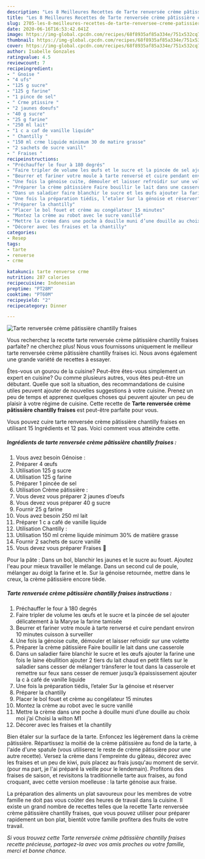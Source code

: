 ```yaml
---
description: "Les 8 Meilleures Recettes de Tarte renversée crème pâtissière chantilly fraises"
title: "Les 8 Meilleures Recettes de Tarte renversée crème pâtissière chantilly fraises"
slug: 2705-les-8-meilleures-recettes-de-tarte-renversee-creme-patissiere-chantilly-fraises
date: 2020-06-16T16:53:42.041Z
image: https://img-global.cpcdn.com/recipes/68f8935af85a334e/751x532cq70/tarte-renversee-creme-patissiere-chantilly-fraises-photo-principale-de-la-recette.jpg
thumbnail: https://img-global.cpcdn.com/recipes/68f8935af85a334e/751x532cq70/tarte-renversee-creme-patissiere-chantilly-fraises-photo-principale-de-la-recette.jpg
cover: https://img-global.cpcdn.com/recipes/68f8935af85a334e/751x532cq70/tarte-renversee-creme-patissiere-chantilly-fraises-photo-principale-de-la-recette.jpg
author: Isabelle Gonzales
ratingvalue: 4.5
reviewcount: 7
recipeingredient:
- " Gnoise "
- "4 ufs"
- "125 g sucre"
- "125 g farine"
- "1 pince de sel"
- " Crme ptissire "
- "2 jaunes doeufs"
- "40 g sucre"
- "25 g farine"
- "250 ml lait"
- "1 c a caf de vanille liquide"
- " Chantilly "
- "150 ml crme liquide minimum 30 de matire grasse"
- "2 sachets de sucre vanill"
- " Fraises "
recipeinstructions:
- "Préchauffer le four à 180 degrés"
- "Faire tripler de volume les œufs et le sucre et la pincée de sel ajouter délicatement à la Maryse la farine tamisée"
- "Beurrer et fariner votre moule à tarte renversé et cuire pendant environ 10 minutes cuisson à surveiller"
- "Une fois la génoise cuite, démouler et laisser refroidir sur une volette"
- "Préparer la crème pâtissière Faire bouillir le lait dans une casserole"
- "Dans un saladier faire blanchir le sucre et les œufs ajouter la farine une fois le laine ébullition ajouter 2 tiers du lait chaud en petit filets sur le saladier sans cesser de mélanger trànsferer le tout dans la casserole et remettre sur feux sans cesser de remuer jusqu’à épaississement ajouter la c à café de vanille liquide"
- "Une fois la préparation tiédis, l’etaler Sur la génoise et réserver"
- "Préparer la chantilly"
- "Placer le bol fouet et crème au congélateur 15 minutes"
- "Montez la crème au robot avec le sucre vanillé"
- "Mettre la crème dans une poche à douille muni d’une douille au choix moi j’ai Choisi la wilton M1"
- "Décorer avec les fraises et la chantilly"
categories:
- Resep
tags:
- tarte
- renverse
- crme

katakunci: tarte renverse crme 
nutrition: 287 calories
recipecuisine: Indonesian
preptime: "PT28M"
cooktime: "PT60M"
recipeyield: "2"
recipecategory: Dinner

---
```



![Tarte renversée crème pâtissière chantilly fraises](https://img-global.cpcdn.com/recipes/68f8935af85a334e/751x532cq70/tarte-renversee-creme-patissiere-chantilly-fraises-photo-principale-de-la-recette.jpg)

Vous recherchez la recette tarte renversée crème pâtissière chantilly fraises parfaite? ne cherchez plus! Nous vous fournissons uniquement le meilleur tarte renversée crème pâtissière chantilly fraises ici. Nous avons également une grande variété de recettes à essayer.

Êtes-vous un gourou de la cuisine? Peut-être êtes-vous simplement un expert en cuisine? Ou comme plusieurs autres, vous êtes peut-être un débutant. Quelle que soit la situation, des recommandations de cuisine utiles peuvent ajouter de nouvelles suggestions à votre cuisine. Prenez un peu de temps et apprenez quelques choses qui peuvent ajouter un peu de plaisir à votre régime de cuisine. Cette recette de <strong> Tarte renversée crème pâtissière chantilly fraises </strong> est peut-être parfaite pour vous.

<!--inarticleads1-->

Vous pouvez cuire tarte renversée crème pâtissière chantilly fraises en utilisant 15 Ingrédients et 12 pas. Voici comment vous atteindre cette.

##### Ingrédients de tarte renversée crème pâtissière chantilly fraises :

1. Vous avez besoin  Génoise :
1. Préparer 4 œufs
1. Utilisation 125 g sucre
1. Utilisation 125 g farine
1. Préparer 1 pincée de sel
1. Utilisation  Crème pâtissière :
1. Vous devez vous préparer 2 jaunes d’oeufs
1. Vous devez vous préparer 40 g sucre
1. Fournir 25 g farine
1. Vous avez besoin 250 ml lait
1. Préparer 1 c a café de vanille liquide
1. Utilisation  Chantilly :
1. Utilisation 150 ml crème liquide minimum 30% de matière grasse
1. Fournir 2 sachets de sucre vanillé
1. Vous devez vous préparer  Fraises 🍓


Pour la pâte : Dans un bol, blanchir les jaunes et le sucre au fouet. Ajoutez l&#39;eau pour mieux travailler le mélange. Dans un second cul de poule, mélanger au doigt la farine et le. Sur la génoise retournée, mettre dans le creux, la crème pâtissière encore tiède. 

<!--inarticleads2-->

##### Tarte renversée crème pâtissière chantilly fraises instructions :

1. Préchauffer le four à 180 degrés
1. Faire tripler de volume les œufs et le sucre et la pincée de sel ajouter délicatement à la Maryse la farine tamisée
1. Beurrer et fariner votre moule à tarte renversé et cuire pendant environ 10 minutes cuisson à surveiller
1. Une fois la génoise cuite, démouler et laisser refroidir sur une volette
1. Préparer la crème pâtissière Faire bouillir le lait dans une casserole
1. Dans un saladier faire blanchir le sucre et les œufs ajouter la farine une fois le laine ébullition ajouter 2 tiers du lait chaud en petit filets sur le saladier sans cesser de mélanger trànsferer le tout dans la casserole et remettre sur feux sans cesser de remuer jusqu’à épaississement ajouter la c à café de vanille liquide
1. Une fois la préparation tiédis, l’etaler Sur la génoise et réserver
1. Préparer la chantilly
1. Placer le bol fouet et crème au congélateur 15 minutes
1. Montez la crème au robot avec le sucre vanillé
1. Mettre la crème dans une poche à douille muni d’une douille au choix moi j’ai Choisi la wilton M1
1. Décorer avec les fraises et la chantilly


Bien étaler sur la surface de la tarte. Enfoncez les légèrement dans la crème pâtissière. Répartissez la moitié de la crème pâtissière au fond de la tarte, à l&#39;aide d&#39;une spatule (vous utiliserez le reste de crème pâtissière pour une autre recette). Versez la crème dans l&#39;empreinte du gâteau, décorez avec les fraises et un peu de kiwi, puis placez au frais jusqu&#39;au moment de servir. (pour ma part, je l&#39;ai préparé la veille pour le lendemain). Profitons des fraises de saison, et revisitons la traditionnelle tarte aux fraises, au fond croquant, avec cette version moelleuse : la tarte génoise aux fraise. 

<!--inarticleads1-->

<p>
La préparation des aliments un plat savoureux pour les membres de votre famille ne doit pas vous coûter des heures de travail dans la cuisine. Il existe un grand nombre de recettes telles que la recette Tarte renversée crème pâtissière chantilly fraises, que vous pouvez utiliser pour préparer rapidement un bon plat, bientôt votre famille profitera des fruits de votre travail.
</p>

<p>
<i>Si vous trouvez cette Tarte renversée crème pâtissière chantilly fraises recette précieuse, partagez-la avec vos amis proches ou votre famille, merci et bonne chance.</i>
</p>
